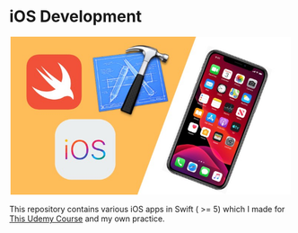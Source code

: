 # iOS Development

<p align="center">
  <img src="logo.jpg" width="500">
</p>

This repository contains various iOS apps in Swift ( >= 5) which I made for [This Udemy Course](https://www.udemy.com/course/ios-13-app-development-bootcamp/) and my own practice.

